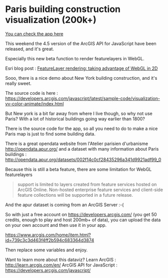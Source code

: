 # Paris building construction visualization (200k+)

[You can check the app here](https://ceddc.github.io/BitsofStuff/ArcGIS-Javascript-45-Paris-Buildings/ConstructionParis.html)

This weekend the 4.5 version of the ArcGIS API for JavaScript have been released, and it's great.

Especially this new beta function to render featurelayers in WebGL.

Esri blog post : [FeatureLayer rendering: taking advantage of WebGL in 2D](https://blogs.esri.com/esri/arcgis/2017/09/29/featurelayer-taking-advantage-of-webgl-2d/)

Sooo, there is a nice demo about New York building construction, and it's really sweet.

The source code is here : <https://developers.arcgis.com/javascript/latest/sample-code/visualization-vv-color-animate/index.html>

But New york is a bit far away from where I live though, so why not use Paris? With a lot of historical buildings going way earlier than 1800?

There is the source code for the app, so all you need to do to make a nice Paris map is just to find some building data.


There is a great opendata website from l'Atelier parisien d'urbanisme
<http://opendata.apur.org/> and a dataset with many information about Paris buildings : <http://opendata.apur.org/datasets/002f14c0cf28435296a341d9921adf99_0>

Because this is still a beta feature, there are some limitation for WebGL featurelayers
> support is limited to layers created from feature services hosted on ArcGIS Online. Non-hosted enterprise feature services and client-side feature collections will be supported in a future release.

And the apur dataset is coming from an ArcGIS Server :-(

So with just a free account on <https://developers.arcgis.com/> (you get 50 credits, enough to play and host 200mb+ of data), you can upload the data on your own account and then use it in your app.

<https://www.arcgis.com/home/item.html?id=739c3c3d463f4ff2b594c683364d3874>


Then replace some variables and enjoy.


Want to learn more about this dataviz?
Learn ArcGIS : <http://learn.arcgis.com/en/>
ArcGIS API for JavaScript : <https://developers.arcgis.com/javascript/>
